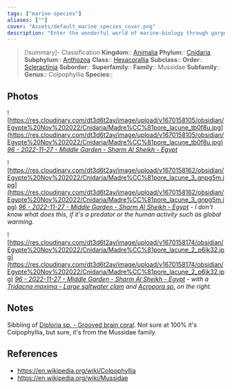 ```yaml
---
tags: ["marine-species"]
aliases: [""]
cover: "Assets/default_marine_species_cover.png"
description: "Enter the wonderful world of marine-biology through gorgeous underwater pictures of marine animals."
---
```

> [!summary]- Classification
**Kingdom**:: [Animalia](Animalia.md)
**Phylum**:: [Cnidaria](Cnidaria.md)
**Subphylum**:: [Anthozoa](Anthozoa.md)
**Class**:: [Hexacorallia](Hexacorallia.md)
**Subclass**:: 
**Order**:: [Scleractinia](Scleractinia.md)
**Suborder**::
**Superfamily**::
**Family**:: Mussidae
**Subfamily**::
**Genus**:: Colpophyllia
**Species**::

## Photos
![https://res.cloudinary.com/dt3d6t2ay/image/upload/v1670158105/obsidian/Egypte%20Nov%202022/Cnidaria/Madre%CC%81pore_lacune_tb0f8u.jpg](https://res.cloudinary.com/dt3d6t2ay/image/upload/v1670158105/obsidian/Egypte%20Nov%202022/Cnidaria/Madre%CC%81pore_lacune_tb0f8u.jpg)
*[96 - 2022-11-27 - Middle Garden - Sharm Al Sheikh - Egypt](96%20-%202022-11-27%20-%20Middle%20Garden%20-%20Sharm%20Al%20Sheikh%20-%20Egypt.md)*

![https://res.cloudinary.com/dt3d6t2ay/image/upload/v1670158162/obsidian/Egypte%20Nov%202022/Cnidaria/Madre%CC%81pore_lacune_3_gnpg5m.jpg](https://res.cloudinary.com/dt3d6t2ay/image/upload/v1670158162/obsidian/Egypte%20Nov%202022/Cnidaria/Madre%CC%81pore_lacune_3_gnpg5m.jpg)
*[96 - 2022-11-27 - Middle Garden - Sharm Al Sheikh - Egypt](96%20-%202022-11-27%20-%20Middle%20Garden%20-%20Sharm%20Al%20Sheikh%20-%20Egypt.md) - I don't know what does this, if it's a predator or the human activity such as global warming.*

![https://res.cloudinary.com/dt3d6t2ay/image/upload/v1670158174/obsidian/Egypte%20Nov%202022/Cnidaria/Madre%CC%81pore_lacune_2_p6ik32.jpg](https://res.cloudinary.com/dt3d6t2ay/image/upload/v1670158174/obsidian/Egypte%20Nov%202022/Cnidaria/Madre%CC%81pore_lacune_2_p6ik32.jpg)
*[96 - 2022-11-27 - Middle Garden - Sharm Al Sheikh - Egypt](96%20-%202022-11-27%20-%20Middle%20Garden%20-%20Sharm%20Al%20Sheikh%20-%20Egypt.md) - with a [Tridacna maxima - Large saltwater clam](Tridacna%20maxima%20-%20Large%20saltwater%20clam.md) and [Acropora sp.](Acropora%20sp..md) on the right.*

## Notes
Sibbling of [Diploria sp. - Grooved brain coral](Diploria%20sp.%20-%20Grooved%20brain%20coral.md). Not sure at 100% it's Colpophyllia, but sure, it's from the Mussidae family. 

## References
- https://en.wikipedia.org/wiki/Colpophyllia
- https://en.wikipedia.org/wiki/Mussidae